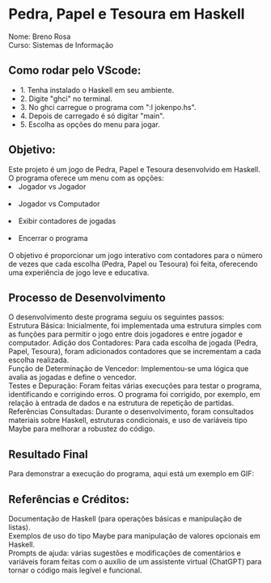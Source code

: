 <h1>Pedra, Papel e Tesoura em Haskell</h1>

Nome: Breno Rosa </br>
Curso: Sistemas de Informação </br>

<h2>Como rodar pelo VScode:</h2>
<ul>
<li>1. Tenha instalado o Haskell em seu ambiente.</li>
<li>2. Digite "ghci" no terminal.</li>
<li>3. No ghci carregue o programa com ":l jokenpo.hs".</li>
<li>4. Depois de carregado é só digitar "main".</li>
<li>5. Escolha as opções do menu para jogar.</li>
</ul>
<h2>Objetivo:</h2>
Este projeto é um jogo de Pedra, Papel e Tesoura desenvolvido em Haskell. O programa oferece um menu com as opções:</br>
<li>Jogador vs Jogador</li> </br>
<li>Jogador vs Computador</li></br>
<li>Exibir contadores de jogadas</li></br>
<li>Encerrar o programa</li> </br>
O objetivo é proporcionar um jogo interativo com contadores para o número de vezes que cada escolha (Pedra, Papel ou Tesoura) foi feita, oferecendo uma experiência de jogo leve e educativa.

<h2>Processo de Desenvolvimento</h2>
O desenvolvimento deste programa seguiu os seguintes passos:</br>
Estrutura Básica: Inicialmente, foi implementada uma estrutura simples com as funções para permitir o jogo entre dois jogadores e entre jogador e computador.
Adição dos Contadores: Para cada escolha de jogada (Pedra, Papel, Tesoura), foram adicionados contadores que se incrementam a cada escolha realizada.</br>
Função de Determinação de Vencedor: Implementou-se uma lógica que avalia as jogadas e define o vencedor.</br>
Testes e Depuração: Foram feitas várias execuções para testar o programa, identificando e corrigindo erros. O programa foi corrigido, por exemplo, em relação à entrada de dados e na estrutura de repetição de partidas.</br>
Referências Consultadas: Durante o desenvolvimento, foram consultados materiais sobre Haskell, estruturas condicionais, e uso de variáveis tipo Maybe para melhorar a robustez do código.

<h2>Resultado Final</h2>
Para demonstrar a execução do programa, aqui está um exemplo em GIF:

<h2>Referências e Créditos:</h2>
Documentação de Haskell (para operações básicas e manipulação de listas).</br>
Exemplos de uso do tipo Maybe para manipulação de valores opcionais em Haskell.</br>
Prompts de ajuda: várias sugestões e modificações de comentários e variáveis foram feitas com o auxílio de um assistente virtual (ChatGPT) para tornar o código mais legível e funcional.
